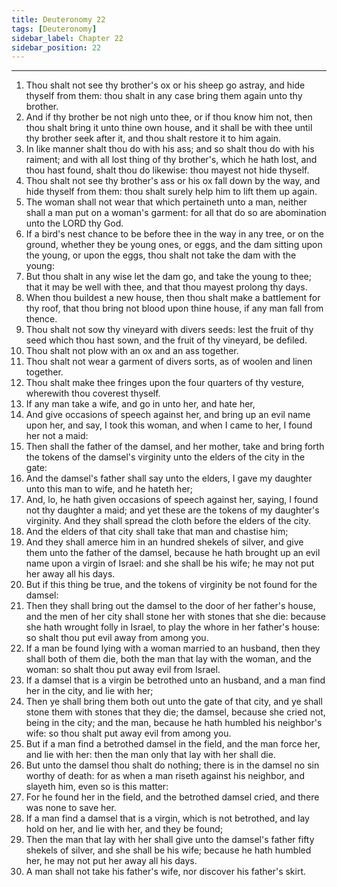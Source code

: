 ```yaml
---
title: Deuteronomy 22
tags: [Deuteronomy]
sidebar_label: Chapter 22
sidebar_position: 22
---
```


---
1. Thou shalt not see thy brother's ox or his sheep go astray, and hide thyself from them: thou shalt in any case bring them again unto thy brother.
2. And if thy brother be not nigh unto thee, or if thou know him not, then thou shalt bring it unto thine own house, and it shall be with thee until thy brother seek after it, and thou shalt restore it to him again.
3. In like manner shalt thou do with his ass; and so shalt thou do with his raiment; and with all lost thing of thy brother's, which he hath lost, and thou hast found, shalt thou do likewise: thou mayest not hide thyself.
4. Thou shalt not see thy brother's ass or his ox fall down by the way, and hide thyself from them: thou shalt surely help him to lift them up again.
5. The woman shall not wear that which pertaineth unto a man, neither shall a man put on a woman's garment: for all that do so are abomination unto the LORD thy God.
6. If a bird's nest chance to be before thee in the way in any tree, or on the ground, whether they be young ones, or eggs, and the dam sitting upon the young, or upon the eggs, thou shalt not take the dam with the young:
7. But thou shalt in any wise let the dam go, and take the young to thee; that it may be well with thee, and that thou mayest prolong thy days.
8. When thou buildest a new house, then thou shalt make a battlement for thy roof, that thou bring not blood upon thine house, if any man fall from thence.
9. Thou shalt not sow thy vineyard with divers seeds: lest the fruit of thy seed which thou hast sown, and the fruit of thy vineyard, be defiled.
10. Thou shalt not plow with an ox and an ass together.
11. Thou shalt not wear a garment of divers sorts, as of woolen and linen together.
12. Thou shalt make thee fringes upon the four quarters of thy vesture, wherewith thou coverest thyself.
13. If any man take a wife, and go in unto her, and hate her,
14. And give occasions of speech against her, and bring up an evil name upon her, and say, I took this woman, and when I came to her, I found her not a maid:
15. Then shall the father of the damsel, and her mother, take and bring forth the tokens of the damsel's virginity unto the elders of the city in the gate:
16. And the damsel's father shall say unto the elders, I gave my daughter unto this man to wife, and he hateth her;
17. And, lo, he hath given occasions of speech against her, saying, I found not thy daughter a maid; and yet these are the tokens of my daughter's virginity. And they shall spread the cloth before the elders of the city.
18. And the elders of that city shall take that man and chastise him;
19. And they shall amerce him in an hundred shekels of silver, and give them unto the father of the damsel, because he hath brought up an evil name upon a virgin of Israel: and she shall be his wife; he may not put her away all his days.
20. But if this thing be true, and the tokens of virginity be not found for the damsel:
21. Then they shall bring out the damsel to the door of her father's house, and the men of her city shall stone her with stones that she die: because she hath wrought folly in Israel, to play the whore in her father's house: so shalt thou put evil away from among you.
22. If a man be found lying with a woman married to an husband, then they shall both of them die, both the man that lay with the woman, and the woman: so shalt thou put away evil from Israel.
23. If a damsel that is a virgin be betrothed unto an husband, and a man find her in the city, and lie with her;
24. Then ye shall bring them both out unto the gate of that city, and ye shall stone them with stones that they die; the damsel, because she cried not, being in the city; and the man, because he hath humbled his neighbor's wife: so thou shalt put away evil from among you.
25. But if a man find a betrothed damsel in the field, and the man force her, and lie with her: then the man only that lay with her shall die.
26. But unto the damsel thou shalt do nothing; there is in the damsel no sin worthy of death: for as when a man riseth against his neighbor, and slayeth him, even so is this matter:
27. For he found her in the field, and the betrothed damsel cried, and there was none to save her.
28. If a man find a damsel that is a virgin, which is not betrothed, and lay hold on her, and lie with her, and they be found;
29. Then the man that lay with her shall give unto the damsel's father fifty shekels of silver, and she shall be his wife; because he hath humbled her, he may not put her away all his days.
30. A man shall not take his father's wife, nor discover his father's skirt.